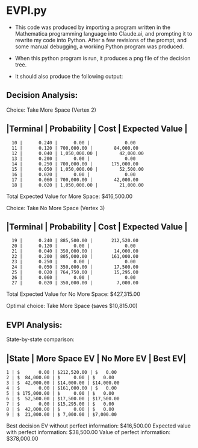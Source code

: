 # EVPI.py

- This code was produced by importing a program written in the Mathematica programming
language into Claude.ai, and prompting it to rewrite my code into Python. After a few revisions
of the prompt, and some manual debugging, a working Python program was produced.

- When this python program is run, it produces a png file of the decision tree.

- It should also produce the following output:


## Decision Analysis:

Choice: Take More Space (Vertex 2)

|Terminal | Probability | Cost | Expected Value |
--------------------------------------------------
      10 |      0.240 |      0.00 |             0.00
      11 |      0.120 | 700,000.00 |        84,000.00
      12 |      0.040 | 1,050,000.00 |        42,000.00
      13 |      0.200 |      0.00 |             0.00
      14 |      0.250 | 700,000.00 |       175,000.00
      15 |      0.050 | 1,050,000.00 |        52,500.00
      16 |      0.020 |      0.00 |             0.00
      17 |      0.060 | 700,000.00 |        42,000.00
      18 |      0.020 | 1,050,000.00 |        21,000.00
Total Expected Value for More Space: $416,500.00

Choice: Take No More Space (Vertex 3)

|Terminal | Probability | Cost | Expected Value |
--------------------------------------------------
      19 |      0.240 | 885,500.00 |       212,520.00
      20 |      0.120 |      0.00 |             0.00
      21 |      0.040 | 350,000.00 |        14,000.00
      22 |      0.200 | 805,000.00 |       161,000.00
      23 |      0.250 |      0.00 |             0.00
      24 |      0.050 | 350,000.00 |        17,500.00
      25 |      0.020 | 764,750.00 |        15,295.00
      26 |      0.060 |      0.00 |             0.00
      27 |      0.020 | 350,000.00 |         7,000.00
Total Expected Value for No More Space: $427,315.00

Optimal choice: Take More Space (saves $10,815.00)

## EVPI Analysis:

State-by-state comparison:

|State | More Space EV | No More EV | Best EV|
--------------------------------------------------
    1 | $       0.00 | $212,520.00 | $   0.00
    2 | $  84,000.00 | $     0.00 | $   0.00
    3 | $  42,000.00 | $14,000.00 | $14,000.00
    4 | $       0.00 | $161,000.00 | $   0.00
    5 | $ 175,000.00 | $     0.00 | $   0.00
    6 | $  52,500.00 | $17,500.00 | $17,500.00
    7 | $       0.00 | $15,295.00 | $   0.00
    8 | $  42,000.00 | $     0.00 | $   0.00
    9 | $  21,000.00 | $ 7,000.00 | $7,000.00

Best decision EV without perfect information: $416,500.00
Expected value with perfect information: $38,500.00
Value of perfect information: $378,000.00

